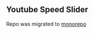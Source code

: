 ## Youtube Speed Slider

Repo was migrated to [monorepo](https://github.com/anwaro/GreasyForkApp/tree/main/apps/youtube-speed-slider)
